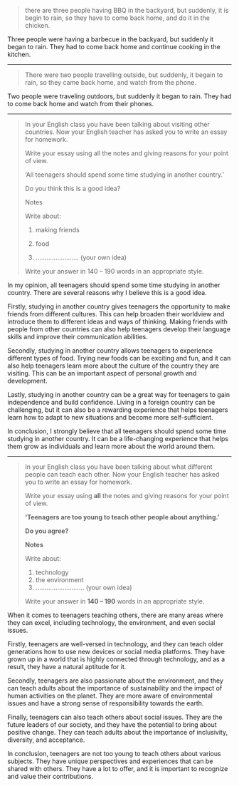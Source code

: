 > there are three people having BBQ in the backyard, but suddenly, it is begin to rain, so they have to come back home, and do it in the chicken.

Three people were having a barbecue in the backyard, but suddenly it began to rain. They had to come back home and continue cooking in the kitchen.

---

> There were two people travelling outside, but suddenly, it begain to rain, so they came back home, and watch from the phone.

Two people were traveling outdoors, but suddenly it began to rain. They had to come back home and watch from their phones.

---

> In your English class you have been talking about visiting other countries. Now your English teacher has asked you to write an essay for homework.
>
>
> Write your essay using all the notes and giving reasons for your point of view.
>
>
> ‘All teenagers should spend some time studying in another country.’
>
>
> Do you think this is a good idea?
>
>
> Notes
>
>
> Write about:
>
>
> 1. making friends
>
>
> 2. food
>
>
> 3. …………………… (your own idea)
>
>
> Write your answer in 140 – 190 words in an appropriate style.

In my opinion, all teenagers should spend some time studying in another country. There are several reasons why I believe this is a good idea.

Firstly, studying in another country gives teenagers the opportunity to make friends from different cultures. This can help broaden their worldview and introduce them to different ideas and ways of thinking. Making friends with people from other countries can also help teenagers develop their language skills and improve their communication abilities.

Secondly, studying in another country allows teenagers to experience different types of food. Trying new foods can be exciting and fun, and it can also help teenagers learn more about the culture of the country they are visiting. This can be an important aspect of personal growth and development.

Lastly, studying in another country can be a great way for teenagers to gain independence and build confidence. Living in a foreign country can be challenging, but it can also be a rewarding experience that helps teenagers learn how to adapt to new situations and become more self-sufficient.

In conclusion, I strongly believe that all teenagers should spend some time studying in another country. It can be a life-changing experience that helps them grow as individuals and learn more about the world around them.

---

> In your English class you have been talking about what different people can teach each other. Now your English teacher has asked you to write an essay for homework.
>
> Write your essay using **all** the notes and giving reasons for your point of view.
>
> **‘Teenagers are too young to teach other people about anything.’**
>
> **Do you agree?**
>
> **Notes**
>
> Write about:
>
> 1. technology
> 2. the environment
> 3. ……………………… (your own idea)
>
> Write your answer in **140 – 190** words in an appropriate style.

When it comes to teenagers teaching others, there are many areas where they can excel, including technology, the environment, and even social issues. 

Firstly, teenagers are well-versed in technology, and they can teach older generations how to use new devices or social media platforms. They have grown up in a world that is highly connected through technology, and as a result, they have a natural aptitude for it.

Secondly, teenagers are also passionate about the environment, and they can teach adults about the importance of sustainability and the impact of human activities on the planet. They are more aware of environmental issues and have a strong sense of responsibility towards the earth.

Finally, teenagers can also teach others about social issues. They are the future leaders of our society, and they have the potential to bring about positive change. They can teach adults about the importance of inclusivity, diversity, and acceptance.

In conclusion, teenagers are not too young to teach others about various subjects. They have unique perspectives and experiences that can be shared with others. They have a lot to offer, and it is important to recognize and value their contributions.